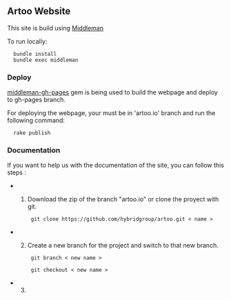 ## Artoo Website

This site is build using [Middleman](http://middlemanapp.com/getting-started/)  
  
To run locally:  

      bundle install
      bundle exec middleman

### Deploy

[middleman-gh-pages](https://github.com/neo/middleman-gh-pages) gem is being used to build the webpage and deploy to gh-pages branch.  

For deploying the webpage, your must be in 'artoo.io' branch and run the following command:

      rake publish

### Documentation

If you want to help us with the documentation of the site, you can follow this steps :

- 1) Download the zip of the branch "artoo.io" or clone the proyect with git.

		  git clone https://github.com/hybridgroup/artoo.git < name >

- 2) Create a new branch for the project and switch to that new branch.

		  git branch < new name >

		  git checkout < new name >

- 3) 




